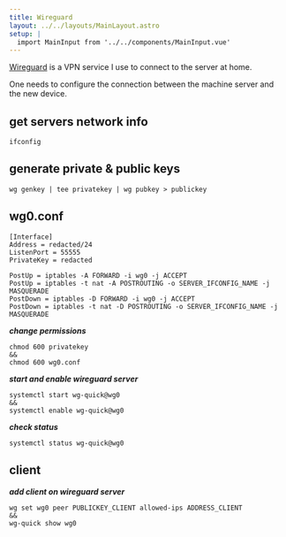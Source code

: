 ```yaml
---
title: Wireguard
layout: ../../layouts/MainLayout.astro
setup: |
  import MainInput from '../../components/MainInput.vue'
---
```


[Wireguard](https://www.wireguard.com/) is a VPN service I use to connect to the server at home.

One needs to configure the connection between the machine server and the new device.

## get servers network info
```
ifconfig
```

## generate private & public keys
```
wg genkey | tee privatekey | wg pubkey > publickey
```

## wg0.conf
```
[Interface]
Address = redacted/24
ListenPort = 55555
PrivateKey = redacted

PostUp = iptables -A FORWARD -i wg0 -j ACCEPT
PostUp = iptables -t nat -A POSTROUTING -o SERVER_IFCONFIG_NAME -j MASQUERADE
PostDown = iptables -D FORWARD -i wg0 -j ACCEPT
PostDown = iptables -t nat -D POSTROUTING -o SERVER_IFCONFIG_NAME -j MASQUERADE
```

***change permissions***
```
chmod 600 privatekey
&&
chmod 600 wg0.conf
```

***start and enable wireguard server***
```
systemctl start wg-quick@wg0
&&
systemctl enable wg-quick@wg0
```

***check status***
```
systemctl status wg-quick@wg0
```

## client
***add client on wireguard server***
```
wg set wg0 peer PUBLICKEY_CLIENT allowed-ips ADDRESS_CLIENT
&&
wg-quick show wg0
```